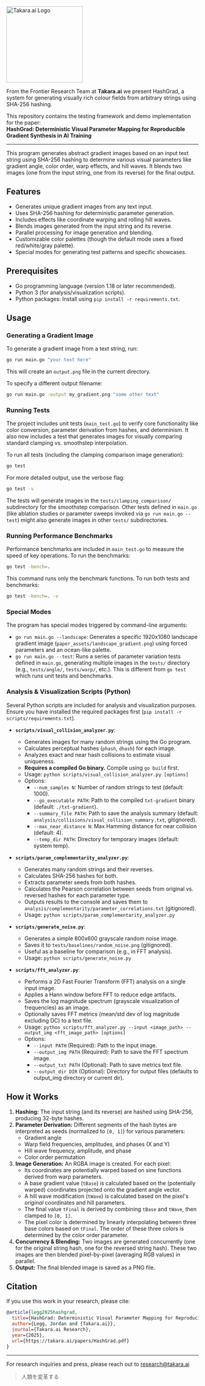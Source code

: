 <img src="https://takara.ai/images/logo-24/TakaraAi.svg" width="200" alt="Takara.ai Logo" />

From the Frontier Research Team at **Takara.ai** we present HashGrad, a system for generating visually rich colour fields from arbitrary strings using SHA-256 hashing.

This repository contains the testing framework and demo implementation for the paper:  
**HashGrad: Deterministic Visual Parameter Mapping for Reproducible Gradient Synthesis in AI Training**

---

This program generates abstract gradient images based on an input text string using SHA-256 hashing to determine various visual parameters like gradient angle, color order, warp effects, and hill waves. It blends two images (one from the input string, one from its reverse) for the final output.

## Features

- Generates unique gradient images from any text input.
- Uses SHA-256 hashing for deterministic parameter generation.
- Includes effects like coordinate warping and rolling hill waves.
- Blends images generated from the input string and its reverse.
- Parallel processing for image generation and blending.
- Customizable color palettes (though the default mode uses a fixed red/white/gray palette).
- Special modes for generating test patterns and specific showcases.

## Prerequisites

- Go programming language (version 1.18 or later recommended).
- Python 3 (for analysis/visualization scripts).
- Python packages: Install using `pip install -r requirements.txt`.

## Usage

### Generating a Gradient Image

To generate a gradient image from a text string, run:

```bash
go run main.go "your text here"
```

This will create an `output.png` file in the current directory.

To specify a different output filename:

```bash
go run main.go -output my_gradient.png "some other text"
```

### Running Tests

The project includes unit tests (`main_test.go`) to verify core functionality like color conversion, parameter derivation from hashes, and determinism. It also now includes a test that generates images for visually comparing standard clamping vs. smoothstep interpolation.

To run all tests (including the clamping comparison image generation):

```bash
go test
```

For more detailed output, use the verbose flag:

```bash
go test -v
```

The tests will generate images in the `tests/clamping_comparison/` subdirectory for the smoothstep comparison. Other tests defined in `main.go` (like ablation studies or parameter sweeps invoked via `go run main.go --test`) might also generate images in other `tests/` subdirectories.

### Running Performance Benchmarks

Performance benchmarks are included in `main_test.go` to measure the speed of key operations. To run the benchmarks:

```bash
go test -bench=.
```

This command runs only the benchmark functions. To run both tests and benchmarks:

```bash
go test -bench=. -v
```

### Special Modes

The program has special modes triggered by command-line arguments:

- `go run main.go --landscape`: Generates a specific 1920x1080 landscape gradient image (`paper_assets/landscape_gradient.png`) using forced parameters and an ocean-like palette.
- `go run main.go --test`: Runs a series of parameter variation tests defined in `main.go`, generating multiple images in the `tests/` directory (e.g., `tests/angle/`, `tests/warp/`, etc.). This is different from `go test` which runs unit tests and benchmarks.

### Analysis & Visualization Scripts (Python)

Several Python scripts are included for analysis and visualization purposes. Ensure you have installed the required packages first (`pip install -r scripts/requirements.txt`).

- **`scripts/visual_collision_analyzer.py`**:

  - Generates images for many random strings using the Go program.
  - Calculates perceptual hashes (`phash`, `dhash`) for each image.
  - Analyzes exact and near hash collisions to estimate visual uniqueness.
  - **Requires a compiled Go binary.** Compile using `go build` first.
  - Usage: `python scripts/visual_collision_analyzer.py [options]`
  - Options:
    - `--num_samples N`: Number of random strings to test (default: 1000).
    - `--go_executable PATH`: Path to the compiled `txt-gradient` binary (default: `./txt-gradient`).
    - `--summary_file PATH`: Path to save the analysis summary (default: `analysis/collisions/visual_collision_summary.txt`, gitignored).
    - `--max_near_distance N`: Max Hamming distance for near collision (default: 4).
    - `--temp_dir PATH`: Directory for temporary images (default: system temp).

- **`scripts/param_complementarity_analyzer.py`**:

  - Generates many random strings and their reverses.
  - Calculates SHA-256 hashes for both.
  - Extracts parameter seeds from both hashes.
  - Calculates the Pearson correlation between seeds from original vs. reversed hashes for each parameter type.
  - Outputs results to the console and saves them to `analysis/complementarity/parameter_correlations.txt` (gitignored).
  - Usage: `python scripts/param_complementarity_analyzer.py`

- **`scripts/generate_noise.py`**:

  - Generates a simple 800x600 grayscale random noise image.
  - Saves it to `tests/baselines/random_noise.png` (gitignored).
  - Useful as a baseline for comparison (e.g., in FFT analysis).
  - Usage: `python scripts/generate_noise.py`

- **`scripts/fft_analyzer.py`**:
  - Performs a 2D Fast Fourier Transform (FFT) analysis on a single input image.
  - Applies a Hann window before FFT to reduce edge artifacts.
  - Saves the log magnitude spectrum (grayscale visualization of frequencies) as an image.
  - Optionally saves FFT metrics (mean/std dev of log magnitude excluding DC) to a text file.
  - Usage: `python scripts/fft_analyzer.py --input <image_path> --output_img <fft_image_path> [options]`
  - Options:
    - `--input PATH` (Required): Path to the input image.
    - `--output_img PATH` (Required): Path to save the FFT spectrum image.
    - `--output_txt PATH` (Optional): Path to save metrics text file.
    - `--output_dir DIR` (Optional): Directory for output files (defaults to output_img directory or current dir).

## How it Works

1.  **Hashing:** The input string (and its reverse) are hashed using SHA-256, producing 32-byte hashes.
2.  **Parameter Derivation:** Different segments of the hash bytes are interpreted as seeds (normalized to `[0, 1]`) for various parameters:
    - Gradient angle
    - Warp field frequencies, amplitudes, and phases (X and Y)
    - Hill wave frequency, amplitude, and phase
    - Color order permutation
3.  **Image Generation:** An RGBA image is created. For each pixel:
    - Its coordinates are potentially warped based on sine functions derived from warp parameters.
    - A base gradient value (`tBase`) is calculated based on the (potentially warped) coordinates projected onto the gradient angle vector.
    - A hill wave modification (`tWave`) is calculated based on the pixel's _original_ coordinates and hill parameters.
    - The final value `tFinal` is derived by combining `tBase` and `tWave`, then clamped to `[0, 1]`.
    - The pixel color is determined by linearly interpolating between three base colors based on `tFinal`. The order of these three colors is determined by the color order parameter.
4.  **Concurrency & Blending:** Two images are generated concurrently (one for the original string hash, one for the reversed string hash). These two images are then blended pixel-by-pixel (averaging RGB values) in parallel.
5.  **Output:** The final blended image is saved as a PNG file.

## Citation

If you use this work in your research, please cite:

```bibtex
@article{legg2025hashgrad,
  title={HashGrad: Deterministic Visual Parameter Mapping for Reproducible Gradient Synthesis in AI Training},
  author={Legg, Jordan and {Takara.ai}},
  journal={Takara.ai Research},
  year={2025},
  url={https://takara.ai/papers/HashGrad.pdf}
}
```

---

For research inquiries and press, please reach out to research@takara.ai

> 人類を変革する
